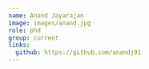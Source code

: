 ```yaml
---
name: Anand Jayarajan
image: images/anand.jpg
role: phd
group: current
links:
  github: https://github.com/anandj91
---
```

